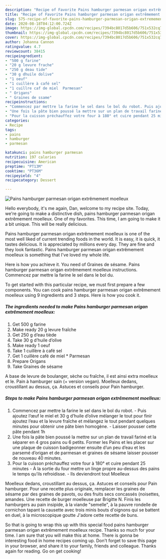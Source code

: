 ```yaml
---
description: "Recipe of Favorite Pains hamburger parmesan origan extrêmement moelleux"
title: "Recipe of Favorite Pains hamburger parmesan origan extrêmement moelleux"
slug: 575-recipe-of-favorite-pains-hamburger-parmesan-origan-extremement-moelleux
date: 2020-08-18T04:12:00.724Z
image: https://img-global.cpcdn.com/recipes/7394bc8017d5b606/751x532cq70/pains-hamburger-parmesan-origan-extremement-moelleux-photo-principale-de-la-recette.jpg
thumbnail: https://img-global.cpcdn.com/recipes/7394bc8017d5b606/751x532cq70/pains-hamburger-parmesan-origan-extremement-moelleux-photo-principale-de-la-recette.jpg
cover: https://img-global.cpcdn.com/recipes/7394bc8017d5b606/751x532cq70/pains-hamburger-parmesan-origan-extremement-moelleux-photo-principale-de-la-recette.jpg
author: Johanna Cannon
ratingvalue: 4.7
reviewcount: 38415
recipeingredient:
- "500 g farine"
- "20 g levure frache"
- "250 g deau tide"
- "30 g dhuile dolive"
- "1 oeuf"
- "1 cuillère à café sel"
- "1 cuillre caf de miel  Parmesan"
- " Origans"
- " Graines de ssame"
recipeinstructions:
- "Commencez par mettre la farine le sel dans le bol du robot. Puis ajoutez l’œuf le miel et 30 g d’huile d’olive mélanger le tout pour finir ajoutez l’eau et la levure fraîche et mélangez le tout pendant quelques minutes pour obtenir une pâte bien homogène. Laisser pousser cette pâte pendant 1h"
- "Une fois la pâte bien poussé la mettre sur un plan de travail fariné et la séparer en 4 gros pains ou 6 petits. Former les Pains et les placer sur une plaque de cuisson badigeonner ensuite d’un peu d’eau et les parsemé d’origan et de parmesan et graines de sésame laisser pousser de nouveau 40 minutes."
- "Pour la cuisson préchauffez votre four à 180° et cuire pendant 25 minutes À la sortie du four mettre un linge propre au-dessus des pains le temps qu’ils refroidisse. Ils deviendront tout Moelleux"
categories:
- Recipe
tags:
- pains
- hamburger
- parmesan

katakunci: pains hamburger parmesan 
nutrition: 197 calories
recipecuisine: American
preptime: "PT13M"
cooktime: "PT36M"
recipeyield: "4"
recipecategory: Dessert

---
```



![Pains hamburger parmesan origan extrêmement moelleux](https://img-global.cpcdn.com/recipes/7394bc8017d5b606/751x532cq70/pains-hamburger-parmesan-origan-extremement-moelleux-photo-principale-de-la-recette.jpg)

Hello everybody, it's me again, Dan, welcome to my recipe site. Today, we're going to make a distinctive dish, pains hamburger parmesan origan extrêmement moelleux. One of my favorites. This time, I am going to make it a bit unique. This will be really delicious.

Pains hamburger parmesan origan extrêmement moelleux is one of the most well liked of current trending foods in the world. It is easy, it is quick, it tastes delicious. It is appreciated by millions every day. They are fine and they look fantastic. Pains hamburger parmesan origan extrêmement moelleux is something that I've loved my whole life.

Here is how you achieve it. You need of Graines de sésame. Pains hamburger parmesan origan extrêmement moelleux instructions. Commencez par mettre la farine le sel dans le bol du.


To get started with this particular recipe, we must first prepare a few components. You can cook pains hamburger parmesan origan extrêmement moelleux using 9 ingredients and 3 steps. Here is how you cook it.

<!--inarticleads1-->

##### The ingredients needed to make Pains hamburger parmesan origan extrêmement moelleux:

1. Get 500 g farine
1. Make ready 20 g levure fraîche
1. Get 250 g d’eau tiède
1. Take 30 g d’huile d’olive
1. Make ready 1 oeuf
1. Take 1 cuillère à café sel
1. Get 1 cuillère café de miel * Parmesan
1. Prepare  Origans
1. Take  Graines de sésame


A base de levure de boulanger, sèche ou fraîche, il est ainsi extra moelleux et le. Pain à hamburger sain (+ version vegan). Moelleux dedans, croustillant au dessus, ça. Astuces et conseils pour Pain hamburger. 

<!--inarticleads2-->

##### Steps to make Pains hamburger parmesan origan extrêmement moelleux:

1. Commencez par mettre la farine le sel dans le bol du robot. - Puis ajoutez l’œuf le miel et 30 g d’huile d’olive mélanger le tout pour finir ajoutez l’eau et la levure fraîche et mélangez le tout pendant quelques minutes pour obtenir une pâte bien homogène. - Laisser pousser cette pâte pendant 1h
1. Une fois la pâte bien poussé la mettre sur un plan de travail fariné et la séparer en 4 gros pains ou 6 petits. Former les Pains et les placer sur une plaque de cuisson badigeonner ensuite d’un peu d’eau et les parsemé d’origan et de parmesan et graines de sésame laisser pousser de nouveau 40 minutes.
1. Pour la cuisson préchauffez votre four à 180° et cuire pendant 25 minutes - À la sortie du four mettre un linge propre au-dessus des pains le temps qu’ils refroidisse. - Ils deviendront tout Moelleux


Moelleux dedans, croustillant au dessus, ça. Astuces et conseils pour Pain hamburger. Pour une recette plus originale, remplacer les graines de sésame par des graines de pavots, ou des fruits secs concassés (noisettes, amandes. Une recette de burger moelleuse par Brigitte N. Finis les hamburgers au pain insipide, à la viande &#34;semelle&#34;, à la pauvre rondelle de cornichon tapant la causette avec trois minis bouts d&#39;oignons qui se battent en duel, à la microscopique goutte J&#39;adore cette recette de buns. 

So that is going to wrap this up with this special food pains hamburger parmesan origan extrêmement moelleux recipe. Thanks so much for your time. I am sure that you will make this at home. There is gonna be interesting food in home recipes coming up. Don't forget to save this page in your browser, and share it to your family, friends and colleague. Thanks again for reading. Go on get cooking!
